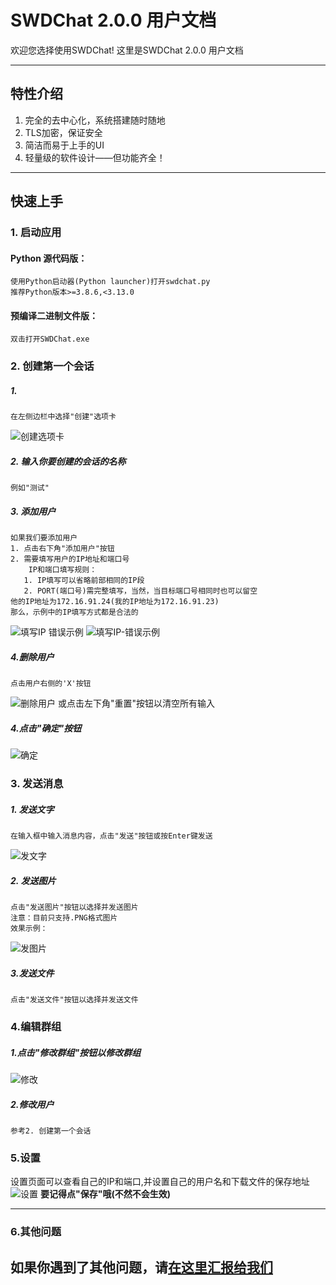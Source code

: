 # SWDChat 2.0.0 用户文档

欢迎您选择使用SWDChat!
这里是SWDChat 2.0.0 用户文档

---
## 特性介绍


1. 完全的去中心化，系统搭建随时随地
2. TLS加密，保证安全
3. 简洁而易于上手的UI
4. 轻量级的软件设计——但功能齐全！

---
## 快速上手

### 1. 启动应用

#### Python 源代码版：

    使用Python启动器(Python launcher)打开swdchat.py
    推荐Python版本>=3.8.6,<3.13.0

#### 预编译二进制文件版：

    双击打开SWDChat.exe

### 2. 创建第一个会话

##### 1. 
    在左侧边栏中选择"创建"选项卡
![创建选项卡](doc/create1.png)
##### 2. 输入你要创建的会话的名称
    例如"测试"
##### 3. 添加用户
    如果我们要添加用户
    1. 点击右下角"添加用户"按钮
    2. 需要填写用户的IP地址和端口号
        IP和端口填写规则：
       1. IP填写可以省略前部相同的IP段
       2. PORT(端口号)需完整填写，当然，当目标端口号相同时也可以留空
    他的IP地址为172.16.91.24(我的IP地址为172.16.91.23)
    那么，示例中的IP填写方式都是合法的
![填写IP](doc/create2.png)
    错误示例
![填写IP-错误示例](doc/create3.png)
##### 4.删除用户
    点击用户右侧的'X'按钮
![删除用户](doc/create5.png)
    或点击左下角"重置"按钮以清空所有输入
##### 4.点击"确定"按钮
![确定](doc/create4.png)

### 3. 发送消息

##### 1. 发送文字
    在输入框中输入消息内容，点击"发送"按钮或按Enter键发送
![发文字](doc/create6.png)
##### 2. 发送图片
    点击"发送图片"按钮以选择并发送图片
    注意：目前只支持.PNG格式图片
    效果示例：
![发图片](doc/sendpic.png)
##### 3.发送文件
    点击"发送文件"按钮以选择并发送文件

### 4.编辑群组
##### 1.点击"修改群组"按钮以修改群组
![修改](doc/config.png)
##### 2.修改用户
    参考2. 创建第一个会话

### 5.设置
设置页面可以查看自己的IP和端口,并设置自己的用户名和下载文件的保存地址
![设置](doc/setting.png)
**要记得点"保存"哦(不然不会生效)**

---
### 6.其他问题
如果你遇到了其他问题，请[在这里汇报给我们](https://github.com/SWD-Studio/swdchat/issues)
---